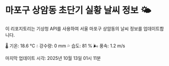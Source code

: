
# 마포구 상암동 초단기 실황 날씨 정보 🌤️

이 리포지토리는 기상청 API를 사용하여 서울 마포구 상암동의 날씨 정보를 업데이트합니다. 

🌡️ 기온: 18.6 ℃
💧 강수량: 0 mm
💦 습도: 81 %
🌬️ 풍속: 1.2 m/s

마지막 업데이트 시각: 2025년 10월 13일 01시 11분    

